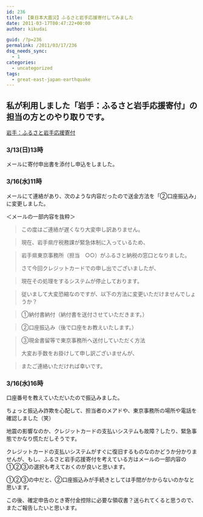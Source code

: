 ```yaml
---
id: 236
title: 【東日本大震災】ふるさと岩手応援寄付してみました
date: 2011-03-17T00:47:22+00:00
author: kikudai

guid: /?p=236
permalink: /2011/03/17/236
dsq_needs_sync:
  - 1
categories:
  - uncategorized
tags:
  - great-east-japan-earthquake
---
```

## 私が利用しました「岩手：ふるさと岩手応援寄付」の担当の方とのやり取りです。

<a href="https://www5.pref.iwate.jp/~hp0106/gaiyou/furusato_nouzei/index.html" rel="nofollow">岩手：ふるさと岩手応援寄付</a>

### 3/13(日)13時

メールに寄付申出書を添付し申込をしました。

### 3/16(水)11時

メールにて連絡があり、次のような内容だったので送金方法を「②口座振込み」に変更しました。

＜メールの一部内容を抜粋＞

> この度はご連絡が遅くなり大変申し訳ありません。
  
> 現在、岩手県庁税務課が緊急体制に入っているため、
  
> 岩手県東京事務所（担当　○○）がふるさと納税の窓口となりました。
> 
> さて今回クレジットカードでの申し出でございましたが、
  
> 現在その処理をするシステムが停止しております。
  
> 従いまして大変恐縮なのですが、以下の方法に変更いただけませんでしょうか？
  
> ①納付書納付（納付書を送付させていただきます。）
  
> ②口座振込み（後で口座をお教えいたします。）
  
> ③現金書留等で東京事務所へ送付していただく方法
> 
> 大変お手数をお掛けして申し訳ございませんが、
  
> またご連絡いただければ幸いです。 

### 3/16(水)16時

口座番号を教えていただいたので振込みました。
  
ちょっと振込み詐欺を心配して、担当者のメアドや、東京事務所の場所や電話を確認しました（笑）

地震の影響なのか、クレジットカードの支払いシステムも故障？したり、緊急事態でかなり慌ただしそうです。

クレジットカードの支払いシステムがすぐに復旧するものなのかどうか分かりませんが、もし、ふるさと岩手応援寄付を考えている方はメールの一部内容の①②③の選択も考えておくのが良いと思います。
  
①②③の中だと、②口座振込みが手続きとしては手間がかからないのかなと思います。

この後、確定申告のとき寄付金控除に必要な領収書？送られてくると思うので、またご報告したいと思います。